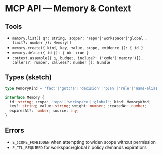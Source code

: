 
# MCP API — Memory & Context

## Tools
- `memory.list({ q?: string, scope?: 'repo'|'workspace'|'global', limit?: number }): Memory[]`
- `memory.create({ kind, key, value, scope, evidence }): { id }`
- `memory.delete({ id }): { ok: true }`
- `context.assemble({ q, budget, include?: ('code'|'memory')[], callers?: number, callees?: number }): Bundle`

## Types (sketch)
```ts
type MemoryKind = 'fact'|'gotcha'|'decision'|'plan'|'rule'|'name-alias'|'insight'|'exemplar';

interface Memory {
  id: string; scope: 'repo'|'workspace'|'global'; kind: MemoryKind;
  key?: string; value: string; weight: number; createdAt: number;
  expiresAt?: number; source: any;
}
```

## Errors
- `E_SCOPE_FORBIDDEN` when attempting to widen scope without permission
- `E_TTL_REQUIRED` for workspace/global if policy demands expirations
